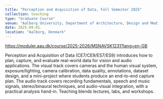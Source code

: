 ```yaml
---
title: "Perception and Acquisition of Data, Fall Semester 2025"
collection: teaching
type: "Graduate Course"
venue: "Aalborg University, Department of Architecture, Design and Media Technology"
date: 2025-09-01.
location: "Aalborg, Denmark"
---
```


<https://moduler.aau.dk/course/2025-2026/MSNAVSK1231?lang=en-GB>

Perception and Acquisition of Data (CE7/CE9/ES7/ES9) introduces how to plan, capture, and evaluate real-world data for vision and audio applications. The visual track covers cameras and the human visual system, exposure/lighting, camera calibration, data quality, annotations, dataset design, and a mini-project where students produce an end-to-end capture plan. The audio track covers recording fundamentals, speech and music signals, stereo/binaural techniques, and audio-visual integration, with a practical analysis hand-in. Teaching blends lectures, labs, and workshops.